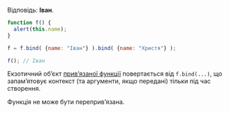 Відповідь: **Іван**.

```js run no-beautify
function f() {
  alert(this.name);
}

f = f.bind( {name: "Іван"} ).bind( {name: "Христя"} );

f(); // Іван
```

Екзотичний об’єкт [прив’язаної функції](https://tc39.github.io/ecma262/#sec-bound-function-exotic-objects) повертається від `f.bind(...)`, що запам’ятовує контекст (та аргументи, якщо передані) тільки під час створення. 

Функція не може бути переприв’язана.
